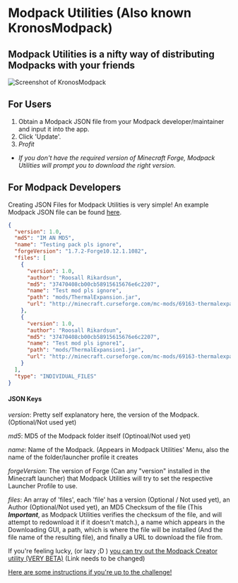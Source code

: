Modpack Utilities (Also known KronosModpack)
=============================================

Modpack Utilities is a nifty way of distributing Modpacks with your friends
-----------------------------------------------------------------------------

![Screenshot of KronosModpack](http://git.kronosad.com/russjr08/kronosmodpack/raw/master/res/images/ScreenShot.png "A Screenshot of KronosModpack")

For Users
----------
1. Obtain a Modpack JSON file from your Modpack developer/maintainer and input it into the app.
2. Click 'Update'.
3. *Profit*


* *If you don't have the required version of Minecraft Forge, Modpack Utilities will prompt you to download the right version.*


For Modpack Developers
----------------------
Creating JSON Files for Modpack Utilities is very simple! An example Modpack JSON file can be found [here](http://api.kronosad.com/Modpacks/TMPI.json).

```json
{
  "version": 1.0,
  "md5": "IM AN MD5",
  "name": "Testing pack pls ignore",
  "forgeVersion": "1.7.2-Forge10.12.1.1082",
  "files": [
    {
      "version": 1.0,
      "author": "Roosall Rikardsun",
      "md5": "37470408cb00cb58915615676e6c2207",
      "name": "Test mod pls ignore",
      "path": "mods/ThermalExpansion.jar",
      "url": "http://minecraft.curseforge.com/mc-mods/69163-thermalexpansion/files/789826/download"
    },
    {
      "version": 1.0,
      "author": "Roosall Rikardsun",
      "md5": "37470408cb00cb58915615676e6c2207",
      "name": "Test mod pls ignore1",
      "path": "mods/ThermalExpansion1.jar",
      "url": "http://minecraft.curseforge.com/mc-mods/69163-thermalexpansion/files/789826/download"
    }
  ],
  "type": "INDIVIDUAL_FILES"
}
```

#### JSON Keys
*version*: Pretty self explanatory here, the version of the Modpack. (Optional/Not used yet)

*md5*: MD5 of the Modpack folder itself (Optinoal/Not used yet)

*name*: Name of the Modpack. (Appears in Modpack Utilities' Menu, also the name of the folder/launcher profile it creates

*forgeVersion*: The version of Forge (Can any "version" installed in the Minecraft launcher) that Modpack Utilities will try to set the respective Launcher Profile to use.

*files*: An array of 'files', each 'file' has a version (Optional / Not used yet), an Author (Optional/Not used yet), an MD5 Checksum of the file (This **_Important_**, as Modpack Utilities verifies the checksum of the file, and will attempt to redownload it if it doesn't match.), a name which appears in the Downloading GUI, a path, which is where the file will be installed (And the file name of the resulting file), and finally a URL to download the file from.

If you're feeling lucky, (or lazy ;D ) [you can try out the Modpack Creator utility (VERY BETA)](http://www.google.com) (Link needs to be changed)

[Here are some instructions if you're up to the challenge!](http://git.kronosad.com/russjr08/kronosmodpack/raw/master/doc/ModpackCreator.md)
